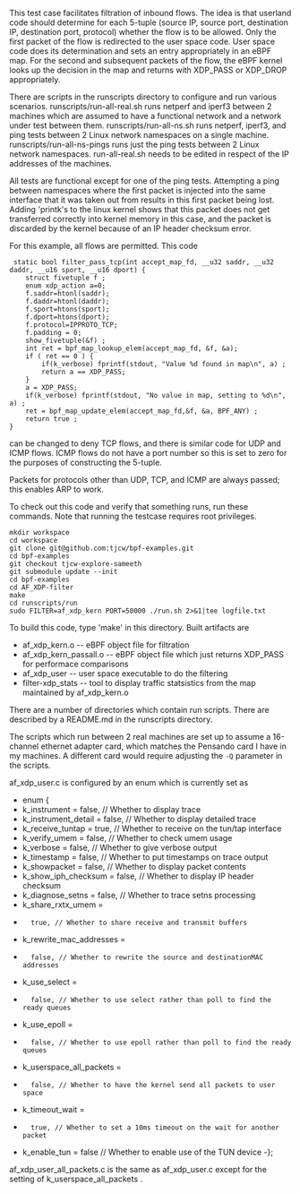This test case facilitates filtration of inbound flows.
The idea is that userland code should determine for each 5-tuple
(source IP, source port, destination IP, destination port, protocol) whether the flow
is to be allowed. Only the first packet of the flow is redirected to the user space
code. User space code does its determination and sets an entry appropriately in an
eBPF map. For the second and subsequent packets of the flow, the eBPF kernel
looks up the decision in the map and returns with XDP_PASS or XDP_DROP appropriately.

There are scripts in the runscripts directory to configure and run various scenarios. runscripts/run-all-real.sh runs netperf and iperf3
between 2 machines which are assumed to have a functional network and
a network under test between them. runscripts/run-all-ns.sh runs
netperf, iperf3, and ping tests between 2 Linux network namespaces on
a single machine. runscripts/run-all-ns-pings runs just the ping
tests between 2 Linux network namespaces. run-all-real.sh needs to be
edited in respect of the IP addresses of the machines.

All tests are functional except for one of the ping tests. Attempting
a ping between namespaces where the first packet is injected into the
same interface that it was taken out from results in this first packet
being lost. Adding 'printk's to the linux kernel shows that this packet
does not get transferred correctly into kernel memory in this case, and 
the packet is discarded by the kernel because of an IP header checksum
error.

For this example, all flows are permitted. This code

     static bool filter_pass_tcp(int accept_map_fd, __u32 saddr, __u32 daddr, __u16 sport, __u16 dport) {
     	struct fivetuple f ;
    	enum xdp_action a=0;
    	f.saddr=htonl(saddr);
    	f.daddr=htonl(daddr);
    	f.sport=htons(sport);
    	f.dport=htons(dport);
    	f.protocol=IPPROTO_TCP;
    	f.padding = 0;
    	show_fivetuple(&f) ;
    	int ret = bpf_map_lookup_elem(accept_map_fd, &f, &a);
    	if ( ret == 0 ) {
    		if(k_verbose) fprintf(stdout, "Value %d found in map\n", a) ;
    		return a == XDP_PASS;
    	}
    	a = XDP_PASS;
    	if(k_verbose) fprintf(stdout, "No value in map, setting to %d\n", a) ;
    	ret = bpf_map_update_elem(accept_map_fd,&f, &a, BPF_ANY) ;
    	return true ;
    }

can be changed to deny TCP flows, and there is similar code for UDP and ICMP flows.
ICMP flows do not have a port number so this is set to zero for the purposes of
constructing the 5-tuple.

Packets for protocols other than UDP, TCP, and ICMP are always passed; this enables
ARP to work.

To check out this code and verify that something runs, run these commands. Note that running the testcase requires root privileges.
```
mkdir workspace
cd workspace
git clone git@github.com:tjcw/bpf-examples.git
cd bpf-examples
git checkout tjcw-explore-sameeth
git submodule update --init
cd bpf-examples
cd AF_XDP-filter
make
cd runscripts/run 
sudo FILTER=af_xdp_kern PORT=50000 ./run.sh 2>&1|tee logfile.txt
```


To build this code, type 'make' in this directory. Built artifacts are
- af_xdp_kern.o -- eBPF object file for filtration
- af_xdp_kern_passall.o -- eBPF object file which just returns XDP_PASS for performace comparisons
- af_xdp_user -- user space executable to do the filtering
- filter-xdp_stats -- tool to display traffic statsistics from the map maintained by af_xdp_kern.o

There are a number of  directories which contain run scripts. There are described by a
README.md in the runscripts directory.
    
The scripts which run between 2 real machines are set up to assume a
16-channel ethernet adapter card, which matches the Pensando card I
have in my machines.  A different card would require adjusting the 
`-Q` parameter in the scripts.   

af_xdp_user.c is configured by an enum which is currently set as
- enum {
-   k_instrument = false, // Whether to display trace
-	k_instrument_detail = false, // Whether to display detailed trace
-	k_receive_tuntap = true, // Whether to receive on the tun/tap interface
-	k_verify_umem = false, // Whether to check umem usage
-	k_verbose = false, // Whether to give verbose output
-	k_timestamp = false, // Whether to put timestamps on trace output
-	k_showpacket = false, // Whether to display packet contents
-	k_show_iph_checksum = false, // Whether to display IP header checksum
-	k_diagnose_setns = false, // Whether to trace setns processing
-	k_share_rxtx_umem =
-		true, // Whether to share receive and transmit buffers
-	k_rewrite_mac_addresses =
-		false, // Whether to rewrite the source and destinationMAC addresses
-	k_use_select =
-		false, // Whether to use select rather than poll to find the ready queues
-	k_use_epoll =
-		false, // Whether to use epoll rather than poll to find the ready queues
-	k_userspace_all_packets =
-		false, // Whether to have the kernel send all packets to user space
-	k_timeout_wait =
-		true, // Whether to set a 10ms timeout on the wait for another packet
-	k_enable_tun = false // Whether to enable use of the TUN device
-};

af_xdp_user_all_packets.c is the same as af_xdp_user.c except for the setting of k_userspace_all_packets .

